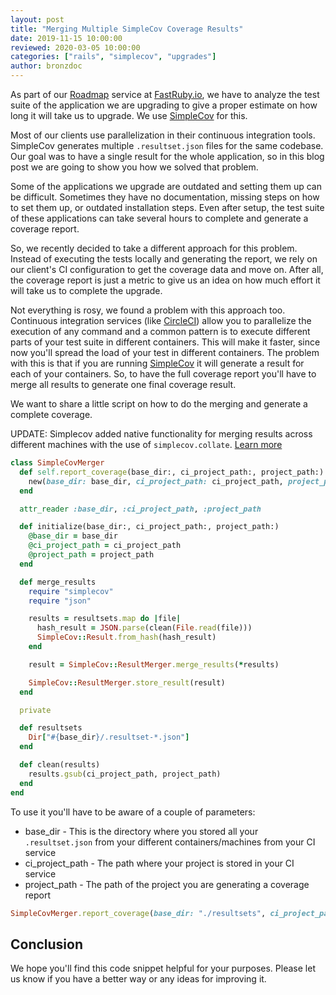 ```yaml
---
layout: post
title: "Merging Multiple SimpleCov Coverage Results"
date: 2019-11-15 10:00:00
reviewed: 2020-03-05 10:00:00
categories: ["rails", "simplecov", "upgrades"]
author: bronzdoc
---
```


As part of our [Roadmap](https://www.fastruby.io/roadmap) service at [FastRuby.io](https://fastruby.io), we have to analyze the test suite of the application we are upgrading to give a proper estimate on how long it will take us to upgrade. We use [SimpleCov](https://github.com/colszowka/simplecov) for this.

Most of our clients use parallelization in their continuous integration tools. SimpleCov generates multiple `.resultset.json` files for the same codebase. Our goal was to have a single result for the whole application, so in this blog post we are going to show you how we solved that problem.

<!--more-->

Some of the applications we upgrade are outdated and setting them up can be difficult. Sometimes they have no documentation, missing steps on how to set them up, or outdated installation steps. Even after setup, the test suite of these applications can take several hours to complete and generate a coverage report.

So, we recently decided to take a different approach for this problem. Instead of executing the tests locally and generating the report, we rely on our client's CI configuration to get the coverage data and move on. After all, the coverage report is just a metric to give us an idea on how much effort it will take us to complete the upgrade.

Not everything is rosy, we found a problem with this approach too. Continuous integration services (like [CircleCI](https://circleci.com/)) allow you to parallelize the execution of any command and a common pattern is to execute different parts of your test suite in different containers. This will make it faster, since now you'll spread the load of your test in different containers. The problem with this is that if you are running [SimpleCov](https://github.com/colszowka/simplecov) it will generate a result for each of your containers. So, to have the full coverage report you'll have to merge all results to generate one final coverage result.

We want to share a little script on how to do the merging and generate a complete coverage.

UPDATE: Simplecov added native functionality for merging results across different machines with the use of `simplecov.collate`.
[Learn more](https://github.com/colszowka/simplecov#merging-test-runs-under-different-execution-environments)


```ruby
class SimpleCovMerger
  def self.report_coverage(base_dir:, ci_project_path:, project_path:)
    new(base_dir: base_dir, ci_project_path: ci_project_path, project_path: project_path).merge_results
  end

  attr_reader :base_dir, :ci_project_path, :project_path

  def initialize(base_dir:, ci_project_path:, project_path:)
    @base_dir = base_dir
    @ci_project_path = ci_project_path
    @project_path = project_path
  end

  def merge_results
    require "simplecov"
    require "json"

    results = resultsets.map do |file|
      hash_result = JSON.parse(clean(File.read(file)))
      SimpleCov::Result.from_hash(hash_result)
    end

    result = SimpleCov::ResultMerger.merge_results(*results)

    SimpleCov::ResultMerger.store_result(result)
  end

  private

  def resultsets
    Dir["#{base_dir}/.resultset-*.json"]
  end

  def clean(results)
    results.gsub(ci_project_path, project_path)
  end
end

```

To use it you'll have to be aware of a couple of parameters:

* base_dir         - This is the directory where you stored all your `.resultset.json` from your different containers/machines from your CI service
* ci\_project\_path  - The path where your project is stored in your CI service
* project_path     - The path of the project you are generating a coverage report

```ruby
SimpleCovMerger.report_coverage(base_dir: "./resultsets", ci_project_path: "/home/ubuntu/the_project/", project_path: "/Users/bronzdoc/projects/fastruby/the_project/")
```

## Conclusion

We hope you'll find this code snippet helpful for your purposes. Please let us know if you have a better way or any ideas for improving it.
